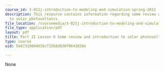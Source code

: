 ```yaml
---
course_id: 3-021j-introduction-to-modeling-and-simulation-spring-2012
description: This resource contains information regarding some review and introduction
  to solar photovoltaics.
file_location: /coursemedia/3-021j-introduction-to-modeling-and-simulation-spring-2012/5e67310094616c715b8d030f9643858e_MIT3_021JS11_L9.pdf
file_type: application/pdf
layout: pdf
title: Part II Lesson 9 Some review and introduction to solar photovoltaics
type: course
uid: 5e67310094616c715b8d030f9643858e

---
```

None